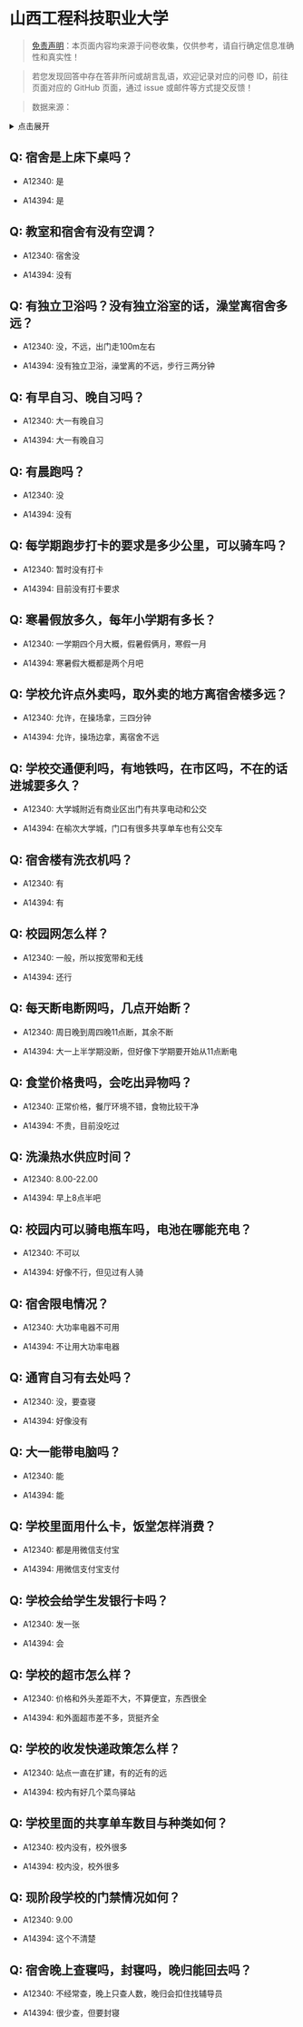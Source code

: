 # 山西工程科技职业大学

> [免责声明](https://colleges.chat/#_3)：本页面内容均来源于问卷收集，仅供参考，请自行确定信息准确性和真实性！

> 若您发现回答中存在答非所问或胡言乱语，欢迎记录对应的问卷 ID，前往页面对应的 GitHub 页面，通过 issue 或邮件等方式提交反馈！

> 数据来源：

<details><summary>点击展开</summary>
<ul>
<li>A12340: 匿名 (2022 年 06 月)</li>
<li>A14394: 匿名 (2022 年 07 月)</li>
</ul>
</details>

## Q: 宿舍是上床下桌吗？

- A12340: 是

- A14394: 是

## Q: 教室和宿舍有没有空调？

- A12340: 宿舍没

- A14394: 没有

## Q: 有独立卫浴吗？没有独立浴室的话，澡堂离宿舍多远？

- A12340: 没，不远，出门走100m左右

- A14394: 没有独立卫浴，澡堂离的不远，步行三两分钟

## Q: 有早自习、晚自习吗？

- A12340: 大一有晚自习

- A14394: 大一有晚自习

## Q: 有晨跑吗？

- A12340: 没

- A14394: 没有

## Q: 每学期跑步打卡的要求是多少公里，可以骑车吗？

- A12340: 暂时没有打卡

- A14394: 目前没有打卡要求

## Q: 寒暑假放多久，每年小学期有多长？

- A12340: 一学期四个月大概，假暑假俩月，寒假一月

- A14394: 寒暑假大概都是两个月吧

## Q: 学校允许点外卖吗，取外卖的地方离宿舍楼多远？

- A12340: 允许，在操场拿，三四分钟

- A14394: 允许，操场边拿，离宿舍不远

## Q: 学校交通便利吗，有地铁吗，在市区吗，不在的话进城要多久？

- A12340: 大学城附近有商业区出门有共享电动和公交

- A14394: 在榆次大学城，门口有很多共享单车也有公交车

## Q: 宿舍楼有洗衣机吗？

- A12340: 有

- A14394: 有

## Q: 校园网怎么样？

- A12340: 一般，所以按宽带和无线

- A14394: 还行

## Q: 每天断电断网吗，几点开始断？

- A12340: 周日晚到周四晚11点断，其余不断

- A14394: 大一上半学期没断，但好像下学期要开始从11点断电

## Q: 食堂价格贵吗，会吃出异物吗？

- A12340: 正常价格，餐厅环境不错，食物比较干净

- A14394: 不贵，目前没吃过

## Q: 洗澡热水供应时间？

- A12340: 8.00-22.00

- A14394: 早上8点半吧

## Q: 校园内可以骑电瓶车吗，电池在哪能充电？

- A12340: 不可以

- A14394: 好像不行，但见过有人骑

## Q: 宿舍限电情况？

- A12340: 大功率电器不可用

- A14394: 不让用大功率电器

## Q: 通宵自习有去处吗？

- A12340: 没，要查寝

- A14394: 好像没有

## Q: 大一能带电脑吗？

- A12340: 能

- A14394: 能

## Q: 学校里面用什么卡，饭堂怎样消费？

- A12340: 都是用微信支付宝

- A14394: 用微信支付宝支付

## Q: 学校会给学生发银行卡吗？

- A12340: 发一张

- A14394: 会

## Q: 学校的超市怎么样？

- A12340: 价格和外头差距不大，不算便宜，东西很全

- A14394: 和外面超市差不多，货挺齐全

## Q: 学校的收发快递政策怎么样？

- A12340: 站点一直在扩建，有的近有的远

- A14394: 校内有好几个菜鸟驿站

## Q: 学校里面的共享单车数目与种类如何？

- A12340: 校内没有，校外很多

- A14394: 校内没，校外很多

## Q: 现阶段学校的门禁情况如何？

- A12340: 9.00

- A14394: 这个不清楚

## Q: 宿舍晚上查寝吗，封寝吗，晚归能回去吗？

- A12340: 不经常查，晚上只查人数，晚归会扣住找辅导员

- A14394: 很少查，但要封寝

